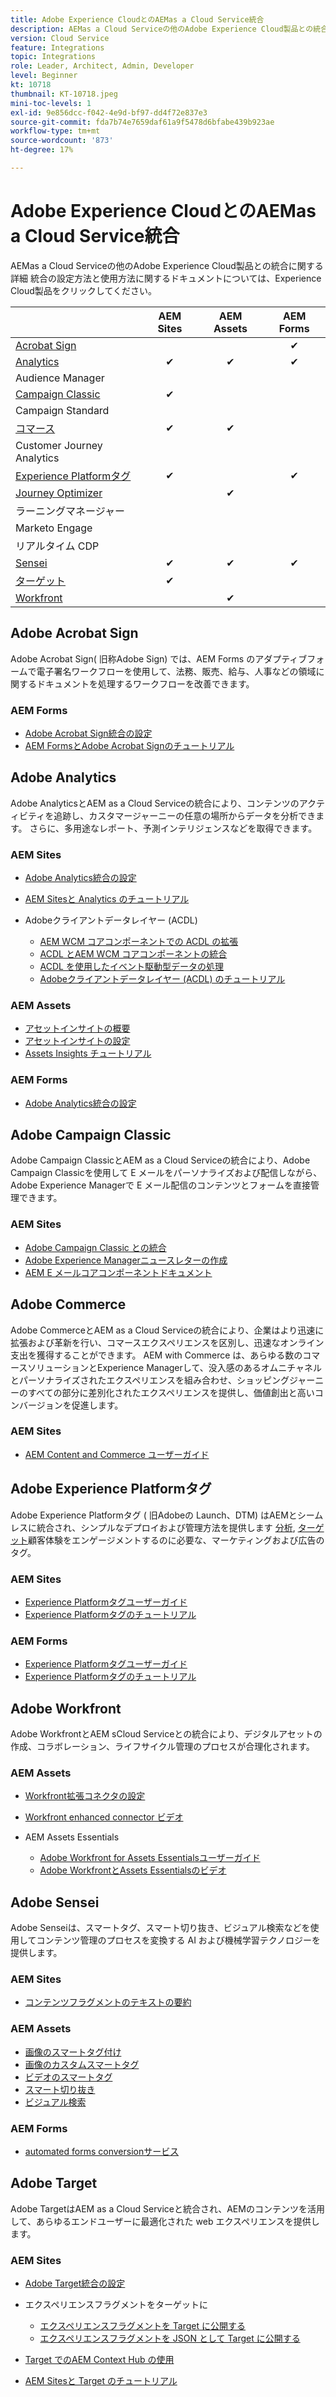 ```yaml
---
title: Adobe Experience CloudとのAEMas a Cloud Service統合
description: AEMas a Cloud Serviceの他のAdobe Experience Cloud製品との統合に関する詳細
version: Cloud Service
feature: Integrations
topic: Integrations
role: Leader, Architect, Admin, Developer
level: Beginner
kt: 10718
thumbnail: KT-10718.jpeg
mini-toc-levels: 1
exl-id: 9e856dcc-f042-4e9d-bf97-dd4f72e837e3
source-git-commit: fda7b74e7659daf61a9f5478d6bfabe439b923ae
workflow-type: tm+mt
source-wordcount: '873'
ht-degree: 17%

---
```


# Adobe Experience CloudとのAEMas a Cloud Service統合

AEMas a Cloud Serviceの他のAdobe Experience Cloud製品との統合に関する詳細
統合の設定方法と使用方法に関するドキュメントについては、Experience Cloud製品をクリックしてください。

|  | AEM Sites | AEM Assets | AEM Forms |
|-------------------------------------------------------------------|:---------:|:----------:|:---------:|
| [Acrobat Sign](#adobe-acrobat-sign) |  |  | ✔ |
| [Analytics](#adobe-analytics) | ✔ | ✔ | ✔ |
| Audience Manager |  |  |  |
| [Campaign Classic](#adobe-campaign-classic) | ✔ |  |  |
| Campaign Standard |  |  |  |
| [コマース](#adobe-commerce) | ✔ | ✔ |  |
| Customer Journey Analytics |  |  |  |
| [Experience Platformタグ](#adobe-experience-platform-tags) | ✔ |  | ✔ |
| [Journey Optimizer](#adobe-journey-optimizer) |  | ✔ |  |
| ラーニングマネージャー |  |  |  |
| Marketo Engage |  |  |  |
| リアルタイム CDP |  |  |  |
| [Sensei](#adobe-sensei) | ✔ | ✔ | ✔ |
| [ターゲット](#adobe-target) | ✔ |  |  |
| [Workfront](#adobe-workfront) |  | ✔ |  |


## Adobe Acrobat Sign

Adobe Acrobat Sign( 旧称Adobe Sign) では、AEM Forms のアダプティブフォームで電子署名ワークフローを使用して、法務、販売、給与、人事などの領域に関するドキュメントを処理するワークフローを改善できます。

### AEM Forms

+ [Adobe Acrobat Sign統合の設定](https://experienceleague.adobe.com/docs/experience-manager-cloud-service/content/forms/adobe-sign-integration-adaptive-forms.html)
+ [AEM FormsとAdobe Acrobat Signのチュートリアル](https://experienceleague.adobe.com/docs/experience-manager-learn/forms/forms-and-sign/introduction.html)

## Adobe Analytics

Adobe AnalyticsとAEM as a Cloud Serviceの統合により、コンテンツのアクティビティを追跡し、カスタマージャーニーの任意の場所からデータを分析できます。 さらに、多用途なレポート、予測インテリジェンスなどを取得できます。

### AEM Sites

+ [Adobe Analytics統合の設定](https://experienceleague.adobe.com/docs/experience-manager-cloud-service/content/sites/integrations/integrating-adobe-analytics.html)
+ [AEM Sitesと Analytics のチュートリアル](https://experienceleague.adobe.com/docs/experience-manager-learn/sites/integrations/analytics/collect-data-analytics.html?lang=ja)
+ Adobeクライアントデータレイヤー (ACDL)

   + [AEM WCM コアコンポーネントでの ACDL の拡張](https://experienceleague.adobe.com/docs/experience-manager-core-components/using/developing/data-layer/extending.html)
   + [ACDL とAEM WCM コアコンポーネントの統合](https://experienceleague.adobe.com/docs/experience-manager-core-components/using/developing/data-layer/integrations.html?lang=ja)
   + [ACDL を使用したイベント駆動型データの処理](https://experienceleague.adobe.com/docs/adobe-developers-live-events/events/2021/oct2021/adobe-client-data-layer.html)
   + [Adobeクライアントデータレイヤー (ACDL) のチュートリアル](https://experienceleague.adobe.com/docs/experience-manager-learn/sites/integrations/adobe-client-data-layer/data-layer-overview.html?lang=ja)

### AEM Assets

+ [アセットインサイトの概要](https://experienceleague.adobe.com/docs/experience-manager-cloud-service/content/assets/manage/assets-insights.html)
+ [アセットインサイトの設定](https://experienceleague.adobe.com/docs/experience-manager-cloud-service/content/assets/manage/assets-insights.html#configure-asset-insights)
+ [Assets Insights チュートリアル](https://experienceleague.adobe.com/docs/experience-manager-learn/assets/advanced/asset-insights-launch-tutorial.html?lang=ja)

### AEM Forms

+ [Adobe Analytics統合の設定](https://experienceleague.adobe.com/docs/experience-manager-cloud-service/content/forms/integrate-aem-forms-with-adobe-analytics.html)

## Adobe Campaign Classic

Adobe Campaign ClassicとAEM as a Cloud Serviceの統合により、Adobe Campaign Classicを使用して E メールをパーソナライズおよび配信しながら、Adobe Experience Managerで E メール配信のコンテンツとフォームを直接管理できます。

### AEM Sites

+ [Adobe Campaign Classic との統合](https://experienceleague.adobe.com/docs/experience-manager-cloud-service/content/sites/integrations/integrating-campaign-classic.html#configure-user)
+ [Adobe Experience Managerニュースレターの作成](https://experienceleague.adobe.com/docs/experience-manager-cloud-service/content/sites/integrations/creating-newsletter.html)
+ [AEM E メールコアコンポーネントドキュメント](https://github.com/adobe/aem-core-email-components#aem-email-core-components)

## Adobe Commerce

Adobe CommerceとAEM as a Cloud Serviceの統合により、企業はより迅速に拡張および革新を行い、コマースエクスペリエンスを区別し、迅速なオンライン支出を獲得することができます。 AEM with Commerce は、あらゆる数のコマースソリューションとExperience Managerして、没入感のあるオムニチャネルとパーソナライズされたエクスペリエンスを組み合わせ、ショッピングジャーニーのすべての部分に差別化されたエクスペリエンスを提供し、価値創出と高いコンバージョンを促進します。

### AEM Sites

+ [AEM Content and Commerce ユーザーガイド](https://experienceleague.adobe.com/docs/experience-manager-cloud-service/content/content-and-commerce/home.html)


## Adobe Experience Platformタグ

Adobe Experience Platformタグ ( 旧Adobeの Launch、DTM) はAEMとシームレスに統合され、シンプルなデプロイおよび管理方法を提供します [分析](#adobe-analytics), [ターゲット](#adobe-target)顧客体験をエンゲージメントするのに必要な、マーケティングおよび広告のタグ。

### AEM Sites

+ [Experience Platformタグユーザーガイド](https://experienceleague.adobe.com/docs/experience-platform/tags/home.html)
+ [Experience Platformタグのチュートリアル](https://experienceleague.adobe.com/docs/experience-manager-learn/sites/integrations/experience-platform-launch/overview.html?lang=ja)

### AEM Forms

+ [Experience Platformタグユーザーガイド](https://experienceleague.adobe.com/docs/experience-platform/tags/home.html)
+ [Experience Platformタグのチュートリアル](https://experienceleague.adobe.com/docs/experience-manager-learn/sites/integrations/experience-platform-launch/overview.html)


## Adobe Workfront

Adobe WorkfrontとAEM sCloud Serviceとの統合により、デジタルアセットの作成、コラボレーション、ライフサイクル管理のプロセスが合理化されます。

### AEM Assets

+ [Workfront拡張コネクタの設定](https://experienceleague.adobe.com/docs/experience-manager-learn/assets-essentials/workfront/configure.html?lang=ja)
+ [Workfront enhanced connector ビデオ](https://experienceleague.adobe.com/docs/experience-manager-learn/assets/workfront/enhanced-connector/basics.html)
+ AEM Assets Essentials

   + [Adobe Workfront for Assets Essentialsユーザーガイド](https://one.workfront.com/s/document-item?bundleId=the-new-workfront-experience&amp;topicId=Content%2FDocuments%2FAdobe_Workfront_for_Experience_Manager_Assets_Essentials%2F_workfront-for-aem-asset-essentials.htm)
   + [Adobe WorkfrontとAssets Essentialsのビデオ](https://experienceleague.adobe.com/docs/experience-manager-learn/assets-essentials/workfront/configure.html)

## Adobe Sensei

Adobe Senseiは、スマートタグ、スマート切り抜き、ビジュアル検索などを使用してコンテンツ管理のプロセスを変換する AI および機械学習テクノロジーを提供します。

### AEM Sites

+ [コンテンツフラグメントのテキストの要約](https://experienceleague.adobe.com/docs/experience-manager-cloud-service/content/sites/administering/content-fragments/content-fragments-variations.html#summarizing-text)

### AEM Assets

+ [画像のスマートタグ付け](https://experienceleague.adobe.com/docs/experience-manager-learn/assets/metadata/image-smart-tags.html?lang=ja)
+ [画像のカスタムスマートタグ](https://experienceleague.adobe.com/docs/experience-manager-learn/assets/metadata/custom-smart-tags.html)
+ [ビデオのスマートタグ](https://experienceleague.adobe.com/docs/experience-manager-learn/assets/metadata/video-smart-tags.html)
+ [スマート切り抜き](https://experienceleague.adobe.com/docs/experience-manager-learn/assets/dynamic-media/smart-crop-feature-video-use.html)
+ [ビジュアル検索](https://experienceleague.adobe.com/docs/experience-manager-learn/assets/search-and-discovery/search.html)

### AEM Forms

+ [automated forms conversionサービス](https://experienceleague.adobe.com/docs/aem-forms-automated-conversion-service/using/configure-service.html)


## Adobe Target

Adobe TargetはAEM as a Cloud Serviceと統合され、AEMのコンテンツを活用して、あらゆるエンドユーザーに最適化された web エクスペリエンスを提供します。

### AEM Sites

+ [Adobe Target統合の設定](https://experienceleague.adobe.com/docs/experience-manager-cloud-service/content/sites/integrations/integrating-adobe-target.html)
+ エクスペリエンスフラグメントをターゲットに

   + [エクスペリエンスフラグメントを Target に公開する](https://experienceleague.adobe.com/docs/experience-manager-cloud-service/content/sites/integrations/integrating-adobe-target.html)
   + [エクスペリエンスフラグメントを JSON として Target に公開する](https://experienceleague.adobe.com/docs/experience-manager-cloud-service/content/sites/integrations/integrating-adobe-target.html)

+ [Target でのAEM Context Hub の使用](https://experienceleague.adobe.com/docs/experience-manager-cloud-service/content/sites/authoring/personalization/audiences.html#creating-an-adobe-target-audience-using-the-audience-console)
+ [AEM Sitesと Target のチュートリアル](https://experienceleague.adobe.com/docs/experience-manager-learn/sites/integrations/target/overview.html)
